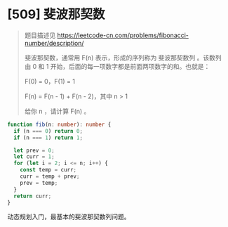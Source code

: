 # [509] 斐波那契数

> 题目描述见
> https://leetcode-cn.com/problems/fibonacci-number/description/
>
> 斐波那契数，通常用 F(n) 表示，形成的序列称为 斐波那契数列 。该数列由 0 和 1 开始，后面的每一项数字都是前面两项数字的和。也就是：
>
> F(0) = 0，F(1) = 1
>
> F(n) = F(n - 1) + F(n - 2)，其中 n > 1
>
> 给你 n ，请计算 F(n) 。

```ts
function fib(n: number): number {
  if (n === 0) return 0;
  if (n === 1) return 1;

  let prev = 0;
  let curr = 1;
  for (let i = 2; i <= n; i++) {
    const temp = curr;
    curr = temp + prev;
    prev = temp;
  }
  return curr;
}
```

动态规划入门，最基本的斐波那契数列问题。
